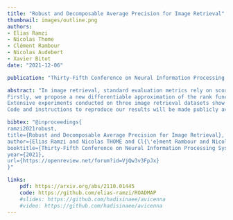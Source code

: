```yaml
---
title: "Robust and Decomposable Average Precision for Image Retrieval"
thumbnail: images/outline.png
authors:
- Elias Ramzi
- Nicolas Thome
- Clément Rambour
- Nicolas Audebert
- Xavier Bitot
date: "2021-12-06"

publication: "Thirty-Fifth Conference on Neural Information Processing Systems"

abstract: "In image retrieval, standard evaluation metrics rely on score ranking, e.g. average precision (AP). In this paper, we introduce a method for robust and decomposable average precision (ROADMAP) addressing two major challenges for end-to-end training of deep neural networks with AP: non-differentiability and non-decomposability.
Firstly, we propose a new differentiable approximation of the rank function, which provides an upper bound of the AP loss and ensures robust training. Secondly, we design a simple yet effective loss function to reduce the decomposability gap between the AP in the whole training set and its averaged batch approximation, for which we provide theoretical guarantees.
Extensive experiments conducted on three image retrieval datasets show that ROADMAP outperforms several recent AP approximation methods and highlight the importance of our two contributions. Finally, using ROADMAP for training deep models yields very good performances, outperforming state-of-the-art results on the three datasets.
Code and instructions to reproduce our results will be made publicly available at https://github.com/elias-ramzi/ROADMAP."

bibtex: "@inproceedings{
ramzi2021robust,
title={Robust and Decomposable Average Precision for Image Retrieval},
author={Elias Ramzi and Nicolas THOME and Cl{\'e}ment Rambour and Nicolas Audebert and Xavier Bitot},
booktitle={Thirty-Fifth Conference on Neural Information Processing Systems},
year={2021},
url={https://openreview.net/forum?id=VjQw3v3FpJx}
}"

links:
    pdf: https://arxiv.org/abs/2110.01445
    code: https://github.com/elias-ramzi/ROADMAP
    #slides: https://github.com/hadisinaee/avicenna
    #video: https://github.com/hadisinaee/avicenna
---
```


